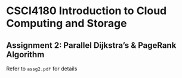 # CSCI4180 Introduction to Cloud Computing and Storage

## Assignment 2:  Parallel Dijkstra’s & PageRank Algorithm

Refer to `assg2.pdf` for details
